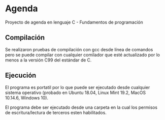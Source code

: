 # Agenda
Proyecto de agenda en lenguaje C - Fundamentos de programación 

## Compilación
Se realizaron pruebas de compilación con gcc desde línea de comandos pero se puede compilar con cualquier comilador que esté actualizado por lo menos a la versión C99 del estándar de C.

## Ejecución
El programa es portatil por lo que puede ser ejecutado desde cualquier sistema operativo (probado en Ubuntu 18.04, Linux Mint 19.2, MacOS 10.14.6, Windows 10).

El programa debe ser ejecutado desde una carpeta en la cual los permisos de escritura/lectura de terceros esten habilitados.
